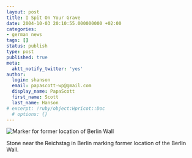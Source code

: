 ```yaml
---
layout: post
title: I Spit On Your Grave
date: 2004-10-03 20:10:55.000000000 +02:00
categories:
- german news
tags: []
status: publish
type: post
published: true
meta:
  aktt_notify_twitter: 'yes'
author:
  login: shanson
  email: papascott-wp@gmail.com
  display_name: PapaScott
  first_name: Scott
  last_name: Hanson
# excerpt: !ruby/object:Hpricot::Doc
  # options: {}
---
```

<p><img src="http://www.papascott.de/wordpress/wp-content/uploads/2004/10/mauer_grave.jpg" alt="Marker for former location of Berlin Wall" /></p>
<p>Stone near the Reichstag in Berlin marking former location of the Berlin Wall.</p>
